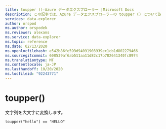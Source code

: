 ```yaml
---
title: toupper ()-Azure データエクスプローラー |Microsoft Docs
description: この記事では、Azure データエクスプローラーの toupper () について説明します。
services: data-explorer
author: orspod
ms.author: orspodek
ms.reviewer: alexans
ms.service: data-explorer
ms.topic: reference
ms.date: 02/13/2020
ms.openlocfilehash: e542b86fe593d94091903939ec1cb1d802279466
ms.sourcegitcommit: 608539af6ab511aa11d82c17b782641340fc8974
ms.translationtype: MT
ms.contentlocale: ja-JP
ms.lasthandoff: 10/20/2020
ms.locfileid: "92243771"
---
```

# <a name="toupper"></a>toupper()

文字列を大文字に変換します。

```kusto
toupper("hello") == "HELLO"
```